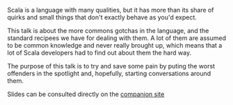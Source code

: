 Scala is a language with many qualities, but it has more than its share of quirks and small things that don't exactly behave as you'd expect.

This talk is about the more commons gotchas in the language, and the standard recipees we have for dealing with them. A lot of them are
assumed to be common knowledge and never really brought up, which means that a lot of Scala developers had to find out about them the hard
way.

The purpose of this talk is to try and save some pain by puting the worst offenders in the spotlight and, hopefully, starting conversations
around them.

Slides can be consulted directly on the [companion site](https://nrinaudo.github.io/scala-best-practices/#1)
